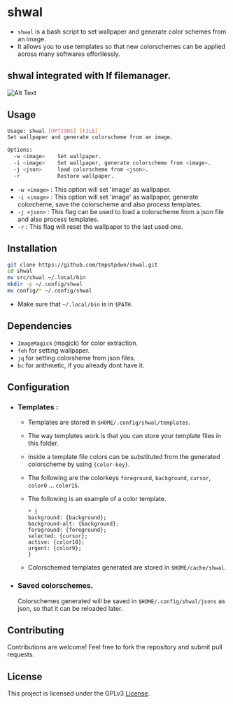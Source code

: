 # shwal

- `shwal` is a bash script to set wallpaper and generate color schemes from an image.
- It allows you to use templates so that new colorschemes can be applied across many softwares effortlessly.

## shwal integrated with lf filemanager.

![Alt Text](https://s10.gifyu.com/images/SfDyQ.gif)
  
## Usage

```sh
Usage: shwal [OPTIONS] [FILE]
Set wallpaper and generate colorscheme from an image.

Options:
  -w <image>    Set wallpaper.
  -i <image>    Set wallpaper, generate colorscheme from <image>.
  -j <json>     load colorscheme from <json>.
  -r            Restore wallpaper.
```

- `-w <image>`  : This option will set 'image' as wallpaper.
- `-i <image>`  : This option will set 'image' as wallpaper, generate colorcheme, save the colorscheme and also process templates.
- `-j <json>`   : This flag can be used to load a colorscheme from a json file and also process templates.
- `-r`          : This flag will reset the wallpaper to the last used one.

## Installation

```bash
git clone https://github.com/tmpstpdwn/shwal.git
cd shwal
mv src/shwal ~/.local/bin
mkdir -p ~/.config/shwal
mv config/* ~/.config/shwal
```

- Make sure that `~/.local/bin` is in `$PATH`.

## Dependencies

- `ImageMagick` (magick) for color extraction.
- `feh` for setting wallpaper.
- `jq` for setting colorsheme from json files. 
- `bc` for arithmetic, if you already dont have it.

## Configuration

- ### Templates :
  
    - Templates are stored in `$HOME/.config/shwal/templates`.
    - The way templates work is that you can store your template files in this folder.
    -  inside a template file colors can be substituted from the generated colorscheme by using `{color-key}`.
    - The following are the colorkeys
    `foreground`, `background`, `cursor`, `color0` ... `color15`.
  
    - The following is an example of a color template.
  
      ```
      * {
      background: {background};
      background-alt: {background};
      foreground: {foreground};
      selected: {cursor};
      active: {color10};
      urgent: {color9};
      }
      ```
  
   - Colorschemed templates generated are stored in `$HOME/cache/shwal`.

- ### Saved colorschemes.
    Colorschemes generated will be saved in `$HOME/.config/shwal/jsons` as json, so that it can be reloaded later.

## Contributing

Contributions are welcome! Feel free to fork the repository and submit pull requests.

## License

This project is licensed under the GPLv3 [License](LICENSE).

